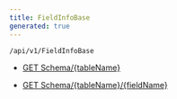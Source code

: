 ```yaml
---
title: FieldInfoBase
generated: true
---
```


```http
/api/v1/FieldInfoBase
```




* [GET Schema/{tableName}](v1FieldInfoBase_GetCustomFieldInfoList.md)

* [GET Schema/{tableName}/{fieldName}](v1FieldInfoBase_GetCustomFieldInfo.md)